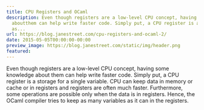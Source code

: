 ```yaml
---
title: CPU Registers and OCaml
description: Even though registers are a low-level CPU concept, having some knowledge
  aboutthem can help write faster code. Simply put, a CPU register is a storage for
  as...
url: https://blog.janestreet.com/cpu-registers-and-ocaml-2/
date: 2015-05-05T00:00:00-00:00
preview_image: https://blog.janestreet.com/static/img/header.png
featured:
---
```


<p>Even though registers are a low-level CPU concept, having some knowledge about
them can help write faster code. Simply put, a CPU register is a storage for a
single variable. CPU can keep data in memory or cache or in registers and
registers are often much faster. Furthermore, some operations are possible only
when the data is in registers. Hence, the OCaml compiler tries to keep as many
variables as it can in the registers.</p>
